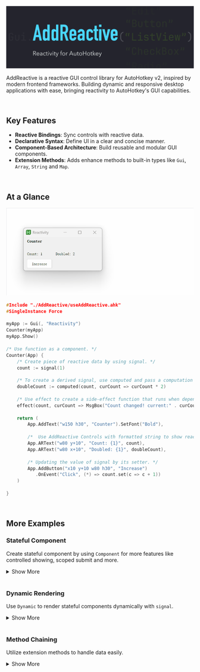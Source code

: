 <img src="./assets/banner.png">

AddReactive is a reactive GUI control library for AutoHotkey v2, inspired by modern frontend frameworks.
Building dynamic and responsive desktop applications with ease, bringing reactivity to AutoHotkey's GUI capabilities.

<br>

## Key Features

-   **Reactive Bindings**: Sync controls with reactive data.
-   **Declarative Syntax**: Define UI in a clear and concise manner.
-   **Component-Based Architecture**: Build reusable and modular GUI components.
-   **Extension Methods**: Adds enhance methods to built-in types like `Gui`, `Array`, `String` and `Map`.

<br>

## At a Glance

<img src="./assets/Counter.gif">

```c++
#Include "./AddReactive/useAddReactive.ahk"
#SingleInstance Force

myApp := Gui(, "Reactivity")
Counter(myApp)
myApp.Show()

/* Use function as a component. */
Counter(App) {
    /* Create piece of reactive data by using signal. */
    count := signal(1)

    /* To create a derived signal, use computed and pass a computation function */
    doubleCount := computed(count, curCount => curCount * 2)

    /* Use effect to create a side-effect function that runs when depend changes. */
    effect(count, curCount => MsgBox("Count changed! current:" . curCount, "Counter", "T2"))

    return (
        App.AddText("w150 h30", "Counter").SetFont("Bold"),

        /*  Use AddReactive Controls with formatted string to show reactive data. */
        App.ARText("w80 y+10", "Count: {1}", count),
        App.ARText("w80 x+10", "Doubled: {1}", doubleCount),

        /* Updating the value of signal by its setter. */
        App.AddButton("x10 y+10 w80 h30", "Increase")
           .OnEvent("Click", (*) => count.set(c => c + 1))
    )

}
```

<br>

## More Examples

### Stateful Component

Create stateful component by using `Component` for more features like controlled showing, scoped submit and more.

<details>
<summary>Show More</summary>

```c++
#SingleInstance Force
#Include "../useAddReactive.ahk"

oGui := Gui()
Increment(oGui)
oGui.Show()

Increment(gui, number) {
    comp := Component(gui, A_ThisFunc)
    num := signal(number)

    comp.render := (this) => this.Add(
        gui.ARText("w300 h25", "counter: {1}", num),
        gui.AddButton("w300 h30", "++").OnEvent("Click", (*) => num.set(n => n + 1))
    )

    return comp
}
```

</details>

<br>

### Dynamic Rendering

Use `Dynamic` to render stateful components dynamically with `signal`.

<details>
<summary>Show More</summary>

```c++
#SingleInstance Force
#Include "../useAddReactive.ahk"

oGui := Gui()
DynamicComponent(oGui)
oGui.Show()

DynamicComponent(App) {
    color := signal("Red")
    colorComponents := OrderedMap(
        "Red", Red,
        "Blue", Blue,
        "Green", Green,
    )

    return (
        App.AddDropDownList("w150 Choose1", ["Red", "Blue", "Green"])
           .OnEvent("Change", (ctrl, _) => color.set(ctrl.Text)),

        Dynamic(color, colorComponents, { app: App, style: "x20 y50 w200" })
    )
}


Red(props) {
    App := props.app

    R := Component(App, A_ThisFunc)
    R.render := (this) => this.Add(App.AddText(props.style, "RED TEXT"))

    return R
}

Blue(props) {
    App := props.app

    B := Component(App, A_ThisFunc)
    B.render := (this) => this.Add(App.AddEdit(props.style, "BLUE EDIT"))

    return B
}

Green(props) {
    App := props.app

    G := Component(App, A_ThisFunc)
    G.render := (this) => this.Add(App.AddRadio(props.style, "GREEN RADIO"))

    return G
}

```

</details>

<br>

### Method Chaining

Utilize extension methods to handle data easily.

<details>
<summary>Show More</summary>

```c++
#SingleInstance Force
#Include "../useAddReactive.ahk"

str := "  Apple, Banana,  Cherry ,date  "
fruits := str.trim()                         /* remove leading/trailing whitespace */
             .split(",")                     /* split into array */
             .map(s => s.Trim())             /* trim each item */
             .filter(s => s != "")           /* remove empty strings */
             .map(s => s.toLower())          /* convert to lowercase */
             .join(" | ")                    /* join with separator */

MsgBox(fruits)  /* Output: apple | banana | cherry | date */
```

</details>

<br>